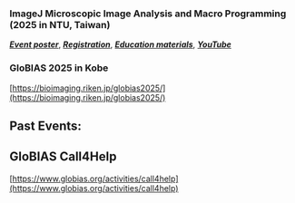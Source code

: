 
### ImageJ Microscopic Image Analysis and Macro Programming (2025 in NTU, Taiwan)
***[Event poster](https://drive.google.com/file/d/11DaEflREvSH5XQLByhorO5-ToM6Tu5g0/view?usp=drive_link)***, 
***[Registration](https://docs.google.com/forms/d/e/1FAIpQLSezDJBtmgAjOasH5-3s5Sg2Fi4L837JW0q_KRdc75TsZTU3EQ/viewform)***,
***[Education materials](https://github.com/EABIAS/2025-ImageJ-Micro-Image-Analysis-and-Programming_Taipei)***,
***[YouTube](https://www.youtube.com/@EABIAS)***


### GloBIAS 2025 in Kobe
[https://bioimaging.riken.jp/globias2025/](https://bioimaging.riken.jp/globias2025/)


## Past Events:
## GloBIAS Call4Help
[https://www.globias.org/activities/call4help](https://www.globias.org/activities/call4help)
